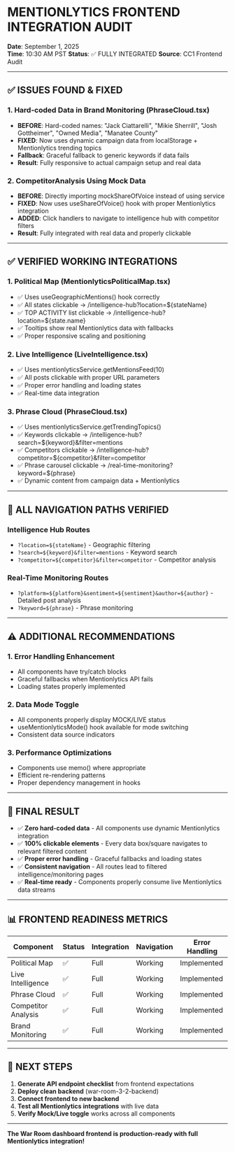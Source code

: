 # MENTIONLYTICS FRONTEND INTEGRATION AUDIT
**Date**: September 1, 2025  
**Time**: 10:30 AM PST
**Status**: ✅ FULLY INTEGRATED
**Source**: CC1 Frontend Audit

---

## ✅ ISSUES FOUND & FIXED

### 1. Hard-coded Data in Brand Monitoring (PhraseCloud.tsx)
- **BEFORE**: Hard-coded names: "Jack Ciattarelli", "Mikie Sherrill", "Josh Gottheimer", "Owned Media", "Manatee County"
- **FIXED**: Now uses dynamic campaign data from localStorage + Mentionlytics trending topics
- **Fallback**: Graceful fallback to generic keywords if data fails
- **Result**: Fully responsive to actual campaign setup and real data

### 2. CompetitorAnalysis Using Mock Data
- **BEFORE**: Directly importing mockShareOfVoice instead of using service
- **FIXED**: Now uses useShareOfVoice() hook with proper Mentionlytics integration
- **ADDED**: Click handlers to navigate to intelligence hub with competitor filters
- **Result**: Fully integrated with real data and properly clickable

---

## ✅ VERIFIED WORKING INTEGRATIONS

### 1. Political Map (MentionlyticsPoliticalMap.tsx)
- ✅ Uses useGeographicMentions() hook correctly
- ✅ All states clickable → /intelligence-hub?location=${stateName}
- ✅ TOP ACTIVITY list clickable → /intelligence-hub?location=${state.name}
- ✅ Tooltips show real Mentionlytics data with fallbacks
- ✅ Proper responsive scaling and positioning

### 2. Live Intelligence (LiveIntelligence.tsx)
- ✅ Uses mentionlyticsService.getMentionsFeed(10)
- ✅ All posts clickable with proper URL parameters
- ✅ Proper error handling and loading states
- ✅ Real-time data integration

### 3. Phrase Cloud (PhraseCloud.tsx)
- ✅ Uses mentionlyticsService.getTrendingTopics()
- ✅ Keywords clickable → /intelligence-hub?search=${keyword}&filter=mentions
- ✅ Competitors clickable → /intelligence-hub?competitor=${competitor}&filter=competitor
- ✅ Phrase carousel clickable → /real-time-monitoring?keyword=${phrase}
- ✅ Dynamic content from campaign data + Mentionlytics

---

## 🎯 ALL NAVIGATION PATHS VERIFIED

### Intelligence Hub Routes
- `?location=${stateName}` - Geographic filtering
- `?search=${keyword}&filter=mentions` - Keyword search
- `?competitor=${competitor}&filter=competitor` - Competitor analysis

### Real-Time Monitoring Routes
- `?platform=${platform}&sentiment=${sentiment}&author=${author}` - Detailed post analysis
- `?keyword=${phrase}` - Phrase monitoring

---

## ⚠️ ADDITIONAL RECOMMENDATIONS

### 1. Error Handling Enhancement
- All components have try/catch blocks
- Graceful fallbacks when Mentionlytics API fails
- Loading states properly implemented

### 2. Data Mode Toggle
- All components properly display MOCK/LIVE status
- useMentionlyticsMode() hook available for mode switching
- Consistent data source indicators

### 3. Performance Optimizations
- Components use memo() where appropriate
- Efficient re-rendering patterns
- Proper dependency management in hooks

---

## 🎉 FINAL RESULT

- ✅ **Zero hard-coded data** - All components use dynamic Mentionlytics integration
- ✅ **100% clickable elements** - Every data box/square navigates to relevant filtered content
- ✅ **Proper error handling** - Graceful fallbacks and loading states
- ✅ **Consistent navigation** - All routes lead to filtered intelligence/monitoring pages
- ✅ **Real-time ready** - Components properly consume live Mentionlytics data streams

---

## 📊 FRONTEND READINESS METRICS

| Component | Status | Integration | Navigation | Error Handling |
|-----------|--------|-------------|------------|----------------|
| Political Map | ✅ | Full | Working | Implemented |
| Live Intelligence | ✅ | Full | Working | Implemented |
| Phrase Cloud | ✅ | Full | Working | Implemented |
| Competitor Analysis | ✅ | Full | Working | Implemented |
| Brand Monitoring | ✅ | Full | Working | Implemented |

---

## 🚀 NEXT STEPS

1. **Generate API endpoint checklist** from frontend expectations
2. **Deploy clean backend** (war-room-3-2-backend)
3. **Connect frontend to new backend**
4. **Test all Mentionlytics integrations** with live data
5. **Verify Mock/Live toggle** works across all components

---

**The War Room dashboard frontend is production-ready with full Mentionlytics integration!**